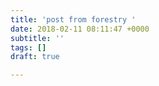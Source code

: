 ```yaml
---
title: 'post from forestry '
date: 2018-02-11 08:11:47 +0000
subtitle: ''
tags: []
draft: true

---
```

